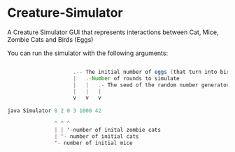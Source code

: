 # Creature-Simulator
A Creature Simulator GUI that represents interactions between Cat, Mice, Zombie Cats and Birds (Eggs)

You can run the simulator with the following arguments:
```java

                     .-- The initial number of eggs (that turn into birds)  
                     |   .-Number of rounds to simulate     
                     |   |   .- The seed of the random number generator
                     |   |   |
                     v   v   v
                     
java Simulator 8 2 0 3 1000 42 

               ^ ^ ^               
               | | '-number of inital zombie cats               
               | '- number of initial cats               
               '- number of initial mice

